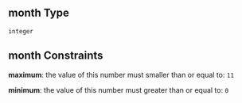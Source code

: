 ## month Type

`integer`

## month Constraints

**maximum**: the value of this number must smaller than or equal to: `11`

**minimum**: the value of this number must greater than or equal to: `0`
